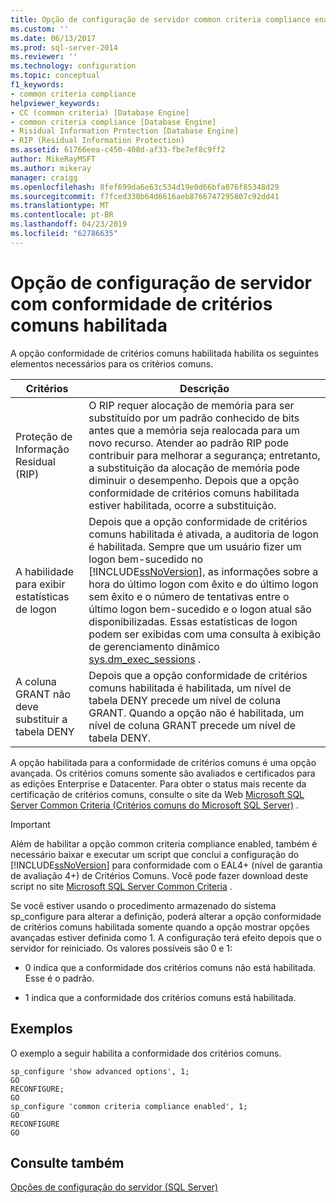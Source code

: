 ```yaml
---
title: Opção de configuração de servidor common criteria compliance enabled | Microsoft Docs
ms.custom: ''
ms.date: 06/13/2017
ms.prod: sql-server-2014
ms.reviewer: ''
ms.technology: configuration
ms.topic: conceptual
f1_keywords:
- common criteria compliance
helpviewer_keywords:
- CC (common criteria) [Database Engine]
- common criteria compliance [Database Engine]
- Risidual Information Protection [Database Engine]
- RIP (Residual Information Protection)
ms.assetid: 61766eea-c450-408d-af33-fbe7ef8c9ff2
author: MikeRayMSFT
ms.author: mikeray
manager: craigg
ms.openlocfilehash: 8fef699da6e63c534d19e0d66bfa076f85348d29
ms.sourcegitcommit: f7fced330b64d6616aeb8766747295807c92dd41
ms.translationtype: MT
ms.contentlocale: pt-BR
ms.lasthandoff: 04/23/2019
ms.locfileid: "62786635"
---
```

# <a name="common-criteria-compliance-enabled-server-configuration-option"></a>Opção de configuração de servidor com conformidade de critérios comuns habilitada
  A opção conformidade de critérios comuns habilitada habilita os seguintes elementos necessários para os critérios comuns.  
  
|Critérios|Descrição|  
|--------------|-----------------|  
|Proteção de Informação Residual (RIP)|O RIP requer alocação de memória para ser substituído por um padrão conhecido de bits antes que a memória seja realocada para um novo recurso. Atender ao padrão RIP pode contribuir para melhorar a segurança; entretanto, a substituição da alocação de memória pode diminuir o desempenho. Depois que a opção conformidade de critérios comuns habilitada estiver habilitada, ocorre a substituição.|  
|A habilidade para exibir estatísticas de logon|Depois que a opção conformidade de critérios comuns habilitada é ativada, a auditoria de logon é habilitada. Sempre que um usuário fizer um logon bem-sucedido no [!INCLUDE[ssNoVersion](../../includes/ssnoversion-md.md)], as informações sobre a hora do último logon com êxito e do último logon sem êxito e o número de tentativas entre o último logon bem-sucedido e o logon atual são disponibilizadas. Essas estatísticas de logon podem ser exibidas com uma consulta à exibição de gerenciamento dinâmico [sys.dm_exec_sessions](/sql/relational-databases/system-dynamic-management-views/sys-dm-exec-sessions-transact-sql) .|  
|A coluna GRANT não deve substituir a tabela DENY|Depois que a opção conformidade de critérios comuns habilitada é habilitada, um nível de tabela DENY precede um nível de coluna GRANT. Quando a opção não é habilitada, um nível de coluna GRANT precede um nível de tabela DENY.|  
  
 A opção habilitada para a conformidade de critérios comuns é uma opção avançada. Os critérios comuns somente são avaliados e certificados para as edições Enterprise e Datacenter. Para obter o status mais recente da certificação de critérios comuns, consulte o site da Web [Microsoft SQL Server Common Criteria (Critérios comuns do Microsoft SQL Server)](https://go.microsoft.com/fwlink/?LinkId=616319) .  
  
> [!IMPORTANT]  
>  Além de habilitar a opção common criteria compliance enabled, também é necessário baixar e executar um script que conclui a configuração do [!INCLUDE[ssNoVersion](../../includes/ssnoversion-md.md)] para conformidade com o EAL4+ (nível de garantia de avaliação 4+) de Critérios Comuns. Você pode fazer download deste script no site [Microsoft SQL Server Common Criteria](https://go.microsoft.com/fwlink/?LinkId=616319) .  
  
 Se você estiver usando o procedimento armazenado do sistema sp_configure para alterar a definição, poderá alterar a opção conformidade de critérios comuns habilitada somente quando a opção mostrar opções avançadas estiver definida como 1. A configuração terá efeito depois que o servidor for reiniciado. Os valores possíveis são 0 e 1:  
  
-   0 indica que a conformidade dos critérios comuns não está habilitada. Esse é o padrão.  
  
-   1 indica que a conformidade dos critérios comuns está habilitada.  
  
## <a name="examples"></a>Exemplos  
 O exemplo a seguir habilita a conformidade dos critérios comuns.  
  
```  
sp_configure 'show advanced options', 1;  
GO  
RECONFIGURE;  
GO  
sp_configure 'common criteria compliance enabled', 1;  
GO  
RECONFIGURE  
GO  
```  
  
## <a name="see-also"></a>Consulte também  
 [Opções de configuração do servidor &#40;SQL Server&#41;](server-configuration-options-sql-server.md)  
  
  
